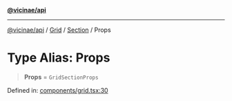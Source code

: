 [**@vicinae/api**](../../../../../../README.md)

***

[@vicinae/api](../../../../../../README.md) / [Grid](../../../README.md) / [Section](../README.md) / Props

# Type Alias: Props

> **Props** = `GridSectionProps`

Defined in: [components/grid.tsx:30](https://github.com/vicinaehq/vicinae/blob/c742d5fc509336339909dd669955b863f086bf4e/api/src/api/components/grid.tsx#L30)
